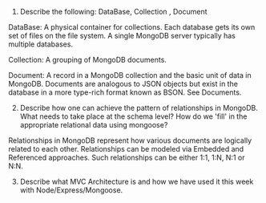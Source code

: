 1. Describe the following: DataBase, Collection , Document

DataBase: A physical container for collections. Each database gets its own set of files on the file system. A single MongoDB server typically has multiple databases.

Collection: A grouping of MongoDB documents.

Document: A record in a MongoDB collection and the basic unit of data in MongoDB. Documents are analogous to JSON objects but exist in the database in a more type-rich format known as BSON. See Documents.


2. Describe how one can achieve the pattern of relationships in MongoDB. What needs to take place at the schema level? How do we 'fill' in the appropriate relational data using mongoose?

Relationships in MongoDB represent how various documents are logically related to each other. Relationships can be modeled via Embedded and Referenced approaches. Such relationships can be either 1:1, 1:N, N:1 or N:N.


3. Describe what MVC Architecture is and how we have used it this week with Node/Express/Mongoose.